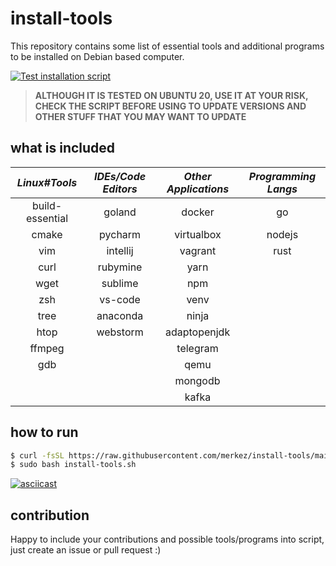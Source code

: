 # install-tools

This repository contains some list of essential tools and additional programs to be installed on Debian based computer.

[![Test installation script](https://github.com/merkez/insthat/actions/workflows/test-script.yml/badge.svg)](https://github.com/merkez/insthat/actions/workflows/test-script.yml)


> **ALTHOUGH IT IS TESTED ON UBUNTU 20, USE IT AT YOUR RISK, CHECK THE SCRIPT BEFORE USING TO UPDATE VERSIONS AND OTHER STUFF THAT YOU MAY WANT TO UPDATE**


## what is included 

| **_Linux#Tools_** | **_IDEs/Code Editors_** | **_Other Applications_** | **_Programming Langs_** |
|:-----------------:|:-----------------------:|:------------------------:|:-----------------------:|
|  build-essential  |          goland         |          docker          |            go           |
|       cmake       |         pycharm         |        virtualbox        |          nodejs         |
|        vim        |         intellij        |          vagrant         |           rust          |
|        curl       |         rubymine        |           yarn           |                         |
|        wget       |         sublime         |            npm           |                         |
|        zsh        |         vs-code         |           venv           |                         |
|        tree       |         anaconda        |           ninja          |                         |
|        htop       |         webstorm        |       adaptopenjdk       |                         |
|       ffmpeg      |                         |         telegram         |                         |
|        gdb        |                         |          qemu            |                         |
|                   |                         |         mongodb          |                         |
|                   |                         |          kafka           |                         |    

## how to run 

```bash
$ curl -fsSL https://raw.githubusercontent.com/merkez/install-tools/main/install-tools.sh -o install-tools.sh
$ sudo bash install-tools.sh
```


[![asciicast](https://asciinema.org/a/491489.svg)](https://asciinema.org/a/491489)



## contribution

Happy to include your contributions and possible tools/programs into script, just create an issue or pull request :)


